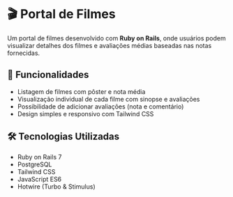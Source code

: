 # 🎬 Portal de Filmes

Um portal de filmes desenvolvido com **Ruby on Rails**, onde usuários podem visualizar detalhes dos filmes e avaliações médias baseadas nas notas fornecidas.

## 🚀 Funcionalidades

- Listagem de filmes com pôster e nota média
- Visualização individual de cada filme com sinopse e avaliações
- Possibilidade de adicionar avaliações (nota e comentário)
- Design simples e responsivo com Tailwind CSS

## 🛠 Tecnologias Utilizadas

- Ruby on Rails 7
- PostgreSQL
- Tailwind CSS
- JavaScript ES6
- Hotwire (Turbo & Stimulus)
